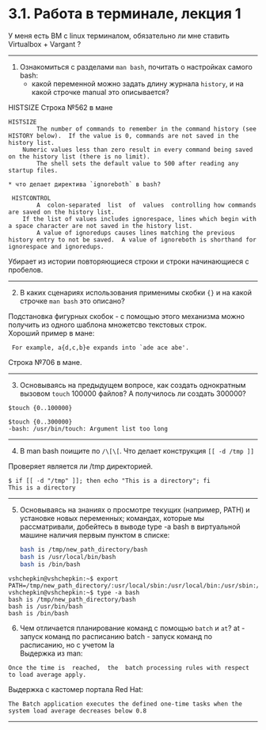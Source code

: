 # 3.1. Работа в терминале, лекция 1

У меня есть ВМ с linux терминалом, обязательно ли мне ставить Virtualbox + Vargant ?

---
1. Ознакомиться с разделами `man bash`, почитать о настройках самого bash:
    * какой переменной можно задать длину журнала `history`, и на какой строчке manual это описывается?

HISTSIZE
Строка №562 в мане
```
HISTSIZE
        The number of commands to remember in the command history (see HISTORY below).  If the value is 0, commands are not saved in the history list.    
	Numeric values less than zero result in every command being saved on the history list (there is no limit).
        The shell sets the default value to 500 after reading any startup files.
```
    * что делает директива `ignoreboth` в bash?
```
 HISTCONTROL
        A  colon-separated  list  of  values  controlling how commands are saved on the history list.  
	If the list of values includes ignorespace, lines which begin with a space character are not saved in the history list.  
        A value of ignoredups causes lines matching the previous history entry to not be saved.  A value of ignoreboth is shorthand for ignorespace and ignoredups.
```
Убирает из истории повторяющиеся строки и строки начинающиеся с пробелов.

---
2. В каких сценариях использования применимы скобки `{}` и на какой строчке `man bash` это описано?

Подстановка фигурных скобок - с помощью этого механизма можно получить из одного шаблона множетсво текстовых строк.  
Хороший пример в мане:  
```
 For example, a{d,c,b}e expands into `ade ace abe'.
```

Строка №706 в мане.

---
3. Основываясь на предыдущем вопросе, как создать однократным вызовом `touch` 100000 файлов? А получилось ли создать 300000?
```
$touch {0..100000}

$touch {0..300000}
-bash: /usr/bin/touch: Argument list too long
```

---
4. В man bash поищите по `/\[\[`. Что делает конструкция `[[ -d /tmp ]]`

Проверяет является ли /tmp директорией.  
```
$ if [[ -d "/tmp" ]]; then echo "This is a directory"; fi  
This is a directory
```

---
5. Основываясь на знаниях о просмотре текущих (например, PATH) и установке новых переменных; командах, которые мы рассматривали, добейтесь в выводе type -a bash в виртуальной машине наличия первым пунктом в списке:

	```bash
	bash is /tmp/new_path_directory/bash
	bash is /usr/local/bin/bash
	bash is /bin/bash
	```
```
vshchepkin@vshchepkin:~$ export PATH=/tmp/new_path_directory/:usr/local/sbin:/usr/local/bin:/usr/sbin:/usr/bin:/sbin:/bin
vshchepkin@vshchepkin:~$ type -a bash
bash is /tmp/new_path_directory/bash
bash is /usr/bin/bash
bash is /bin/bash
```

6. Чем отличается планирование команд с помощью `batch` и `at`?
at - запуск команд по расписанию
batch - запуск команд по расписанию, но с учетом la  
Выдержка из man:  
```
Once the time is  reached,  the  batch processing rules with respect to load average apply.  
```

Выдержка с кастомер портала Red Hat:
```
The Batch application executes the defined one-time tasks when the system load average decreases below 0.8
```

---
